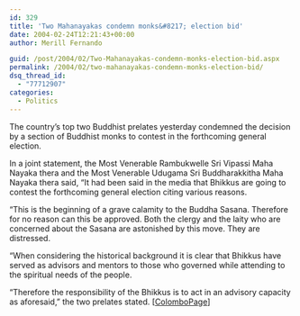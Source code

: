 ```yaml
---
id: 329
title: 'Two Mahanayakas condemn monks&#8217; election bid'
date: 2004-02-24T12:21:43+00:00
author: Merill Fernando

guid: /post/2004/02/Two-Mahanayakas-condemn-monks-election-bid.aspx
permalink: /2004/02/two-mahanayakas-condemn-monks-election-bid/
dsq_thread_id:
  - "77712907"
categories:
  - Politics
---
```

<body xmlns="http://www.w3.org/1999/xhtml">
    <div class="Section1">
        <p class="MsoNormal">
            The country&rsquo;s top two Buddhist prelates yesterday condemned the decision by
            a section of Buddhist monks to contest in the forthcoming general election.
        </p>
        <p class="MsoNormal">
            In a joint statement, the Most Venerable Rambukwelle Sri Vipassi Maha Nayaka thera
            and the Most Venerable Udugama Sri Buddharakkitha Maha Nayaka thera said, &ldquo;It
            had been said in the media that Bhikkus are going to contest the forthcoming general
            election citing various reasons.
        </p>
        <p class="MsoNormal">
            &ldquo;This is the beginning of a grave calamity to the Buddha Sasana. Therefore for
            no reason can this be approved. Both the clergy and the laity who are concerned about
            the Sasana are astonished by this move. They are distressed.
        </p>
        <p class="MsoNormal">
            &ldquo;When considering the historical background it is clear that Bhikkus have served
            as advisors and mentors to those who governed while attending to the spiritual needs
            of the people.
        </p>
        <p class="MsoNormal">
            &ldquo;Therefore the responsibility of the Bhikkus is to act in an advisory capacity
            as aforesaid,&rdquo; the two prelates stated. [<a href="http://www.colombopage.com/archive/February2353325UN.html">ColomboPage</a>]
        </p>
    </div>
</body>